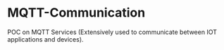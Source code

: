 # MQTT-Communication
POC on MQTT Services (Extensively used to communicate between IOT applications and devices).

